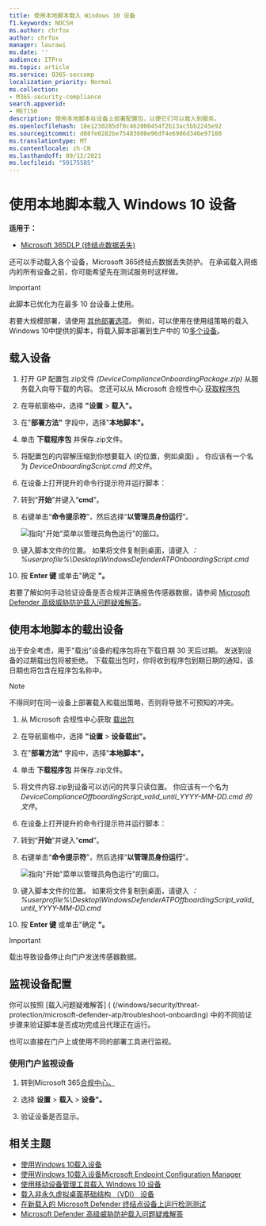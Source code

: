 ```yaml
---
title: 使用本地脚本载入 Windows 10 设备
f1.keywords: NOCSH
ms.author: chrfox
author: chrfox
manager: laurawi
ms.date: ''
audience: ITPro
ms.topic: article
ms.service: O365-seccomp
localization_priority: Normal
ms.collection:
- M365-security-compliance
search.appverid:
- MET150
description: 使用本地脚本在设备上部署配置包，以便它们可以载入到服务。
ms.openlocfilehash: 18e1230285df0c462000454f2b13ac5bb2245e92
ms.sourcegitcommit: d08fe0282be75483608e96df4e6986d346e97180
ms.translationtype: MT
ms.contentlocale: zh-CN
ms.lasthandoff: 09/12/2021
ms.locfileid: "59175585"
---
```

# <a name="onboard-windows-10-devices-using-a-local-script"></a>使用本地脚本载入 Windows 10 设备

**适用于：**

- [Microsoft 365DLP (终结点数据丢失) ](./endpoint-dlp-learn-about.md)

还可以手动载入各个设备，Microsoft 365终结点数据丢失防护。 在承诺载入网络内的所有设备之前，你可能希望先在测试服务时这样做。

> [!IMPORTANT]
> 此脚本已优化为在最多 10 台设备上使用。
>
> 若要大规模部署，请使用 [其他部署选项](dlp-configure-endpoints.md)。 例如，可以使用在使用组策略的载入Windows 10中提供的脚本，将载入脚本部署到生产中的 10[多个设备](dlp-configure-endpoints-gp.md)。

## <a name="onboard-devices"></a>载入设备
 
1.  打开 GP 配置包.zip文件 *(DeviceComplianceOnboardingPackage.zip)* 从服务载入向导下载的内容。 您还可以从 Microsoft 合规性中心 [获取程序包](https://compliance.microsoft.com)

2. 在导航窗格中，选择 **"设置**  >  **载入"。**

3. 在"**部署方法"** 字段中，选择"**本地脚本"。**

4. 单击 **下载程序包** 并保存.zip文件。
  
5. 将配置包的内容解压缩到你想要载入 (的位置，例如桌面) 。 你应该有一个名为 *DeviceOnboardingScript.cmd 的文件*。

6.  在设备上打开提升的命令行提示符并运行脚本：

7.  转到“**开始**”并键入“**cmd**”。

8.  右键单击“**命令提示符**”，然后选择“**以管理员身份运行**”。

    ![指向"开始"菜单以管理员角色运行"的窗口。](../media/dlp-run-as-admin.png)

9.  键入脚本文件的位置。 如果将文件复制到桌面，请键入 *：%userprofile%\Desktop\WindowsDefenderATPOnboardingScript.cmd*

10.  按 **Enter 键** 或单击"确定 **"。**

若要了解如何手动验证设备是否合规并正确报告传感器数据，请参阅 [Microsoft Defender 高级威胁防护载入问题疑难解答](/windows/security/threat-protection/microsoft-defender-atp/troubleshoot-onboarding)。

## <a name="offboard-devices-using-a-local-script"></a>使用本地脚本的载出设备
出于安全考虑，用于"载出"设备的程序包将在下载日期 30 天后过期。 发送到设备的过期载出包将被拒绝。 下载载出包时，你将收到程序包到期日期的通知，该日期也将包含在程序包名称中。

> [!NOTE]
> 不得同时在同一设备上部署载入和载出策略，否则将导致不可预知的冲突。

1. 从 Microsoft 合规性中心获取 [载出包](https://compliance.microsoft.com)

2. 在导航窗格中，选择 **"设置**  >  **设备载出"。**

3. 在"**部署方法"** 字段中，选择"**本地脚本"。**

4. 单击 **下载程序包** 并保存.zip文件。

5. 将文件内容.zip到设备可以访问的共享只读位置。 你应该有一个名为 *DeviceComplianceOffboardingScript_valid_until_YYYY-MM-DD.cmd 的文件*。

6.  在设备上打开提升的命令行提示符并运行脚本：

7.  转到“**开始**”并键入“**cmd**”。

8.  右键单击“**命令提示符**”，然后选择“**以管理员身份运行**”。

    ![指向"开始"菜单以管理员角色运行"的窗口。](../media/dlp-run-as-admin.png)

9.  键入脚本文件的位置。 如果将文件复制到桌面，请键入 *：%userprofile%\Desktop\WindowsDefenderATPOffboardingScript_valid_until_YYYY-MM-DD.cmd*

10.  按 **Enter 键** 或单击"确定 **"。**

> [!IMPORTANT]
> 载出导致设备停止向门户发送传感器数据。


## <a name="monitor-device-configuration"></a>监视设备配置
你可以按照 [载入问题疑难解答] ( (/windows/security/threat-protection/microsoft-defender-atp/troubleshoot-onboarding) 中的不同验证步骤来验证脚本是否成功完成且代理正在运行。

也可以直接在门户上或使用不同的部署工具进行监视。

### <a name="monitor-devices-using-the-portal"></a>使用门户监视设备
1. 转到Microsoft 365[合规中心。](https://compliance.microsoft.com)

2. 选择 **设置**  >  **载入**  >  **设备"。**

3. 验证设备是否显示。


## <a name="related-topics"></a>相关主题
- [使用Windows 10载入设备](dlp-configure-endpoints-gp.md)
- [使用Windows 10载入设备Microsoft Endpoint Configuration Manager](dlp-configure-endpoints-sccm.md)
- [使用移动设备管理工具载入 Windows 10 设备](dlp-configure-endpoints-mdm.md)
- [载入非永久虚拟桌面基础结构 （VDI） 设备](dlp-configure-endpoints-vdi.md)
- [在新载入的 Microsoft Defender 终结点设备上运行检测测试](/windows/security/threat-protection/microsoft-defender-atp/run-detection-test)
- [Microsoft Defender 高级威胁防护载入问题疑难解答](/windows/security/threat-protection/microsoft-defender-atp/troubleshoot-onboarding)